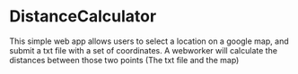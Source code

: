 # DistanceCalculator
This simple web app allows users to select a location on a google map, and submit a txt file with a set of coordinates. A webworker will calculate the distances between those two points (The txt file and the map)
